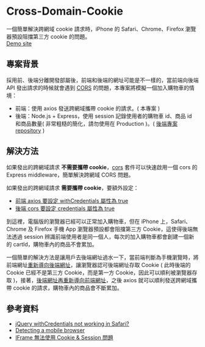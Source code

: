 # Cross-Domain-Cookie

一個簡單解決跨網域 cookie 請求時，iPhone 的 Safari、Chrome、Firefox 瀏覽器預設阻擋第三方 cookie 的問題。  
[Demo site](https://lianginger.github.io/cross-domain-cookie/)

## 專案背景

採用前、後端分離開發部屬後，前端和後端的網址可能是不一樣的，當前端向後端 API 發出請求的時候就會遇到 [CORS](https://developer.mozilla.org/zh-TW/docs/Web/HTTP/CORS) 的問題，本專案將模擬一個加入購物車的情境：

- 前端：使用 axios 發送跨網域攜帶 cookie 的請求。( 本專案 )
- 後端：Node.js + Express，使用 session 記錄使用者的購物車 id、商品 id 和商品數量( 非常粗糙的簡化，請勿使用在 Production )。( [後端專案 repository](https://github.com/Lianginger/post-cart-server-simulation) )

## 解決方法

如果發出的跨網域請求 **不需要攜帶 cookie**，[cors](https://www.npmjs.com/package/cors) 套件可以快速啟用一個 cors 的 Express middleware，簡單解決跨網域 CORS 問題。

如果發出的跨網域請求 **需要攜帶 cookie**，要額外設定：

- [前端 axios 要設定 withCredentials 屬性為 true](https://github.com/Lianginger/cross-domain-cookie/blob/ac81eff21d8c3615872102298a82e89e21a69997/index.html#L98)
- [後端 cors 要設定 credentials 屬性為 true](https://github.com/Lianginger/post-cart-server-simulation/blob/ec933c3d8b156a217d466c24ed6b893879e31ebf/app.js#L12)

到這裡，電腦版的瀏覽器已經可以正常加入購物車，但在 iPhone 上，Safari、Chrome 及 Firefox 手機 App 瀏覽器預設都會阻擋第三方 Cookie，這使得後端無法透過 session 辨識前端使用者是同一個人，每次的加入購物車都會創建一個新的 cartId，購物車內的商品不會累加。

一個簡單的解決方法是讓用戶去後端網址過水一下，當前端判斷為手機瀏覽時，將前端網址[重新導向後端網址](https://github.com/Lianginger/cross-domain-cookie/blob/ac81eff21d8c3615872102298a82e89e21a69997/index.html#L85)，讓瀏覽器認可後端網址存取 Cookie ( 此時後端的 Cookie 已經不是第三方 Cookie，而是第一方 Cookie，因此可以順利被瀏覽器存取 )，接著，[後端網址再重新導向前端網址](https://github.com/Lianginger/post-cart-server-simulation/blob/ec933c3d8b156a217d466c24ed6b893879e31ebf/app.js#L28-L29)，之後 axios 就可以順利發送跨網域攜帶 cookie 的請求，購物車內的商品會不斷累加。

## 參考資料

- [jQuery withCredentials not working in Safari?](https://stackoverflow.com/questions/25275595/jquery-withcredentials-not-working-in-safari)
- [Detecting a mobile browser](https://stackoverflow.com/questions/11381673/detecting-a-mobile-browser)
- [IFrame 無法使用 Cookie & Session 問題](https://blog.johnwu.cc/article/cookie-session-not-working-in-iframe.html)
